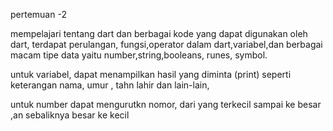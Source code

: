 pertemuan -2 

mempelajari tentang dart dan berbagai kode yang dapat digunakan oleh dart, terdapat perulangan, fungsi,operator dalam dart,variabel,dan berbagai macam tipe data yaitu number,string,booleans, runes, symbol.

untuk variabel, dapat menampilkan hasil yang diminta (print) seperti keterangan nama, umur , tahn lahir dan lain-lain,

untuk number dapat mengurutkn nomor,  dari yang terkecil sampai ke besar ,an sebaliknya besar ke kecil 